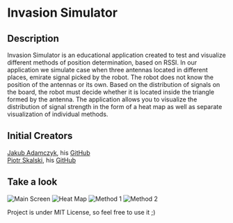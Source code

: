 # Invasion Simulator

## Description

Invasion Simulator is an educational application created to test and visualize different methods of position determination, based on RSSI. In our application we simulate case when three antennas located in different places, emirate signal picked by the robot. The robot does not know the position of the antennas or its own. Based on the distribution of signals on the board, the robot must decide whether it is located inside the triangle formed by the antenna. The application allows you to visualize the distribution of signal strength in the form of a heat map as well as separate visualization of individual methods.

## Initial Creators
 
[Jakub Adamczyk](https://www.linkedin.com/in/jakub-a-044a17a7/), his [GitHub](https://github.com/adamczyk777)  
[Piotr Skalski](https://www.linkedin.com/in/piotr-skalski-36b5b4122/), his [GitHub](https://github.com/SkalskiP)  

## Take a look

<img src="https://github.com/adamczyk777/java-signal-strength-localization/blob/master/screenshots/1.PNG" alt="Main Screen">
<img src="https://github.com/adamczyk777/java-signal-strength-localization/blob/master/screenshots/2.PNG" alt="Heat Map">
<img src="https://github.com/adamczyk777/java-signal-strength-localization/blob/master/screenshots/3.PNG" alt="Method 1">
<img src="https://github.com/adamczyk777/java-signal-strength-localization/blob/master/screenshots/4.PNG" alt="Method 2">

Project is under MIT License, so feel free to use it ;)
